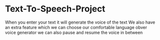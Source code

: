 # Text-To-Speech-Project
When you enter your text it will generate the voice of the text
We also have an extra feature which we can choose our comfortable language obver voice generator
we can also pause and resume the voice in between
